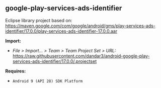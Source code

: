 ## google-play-services-ads-identifier

Eclipse library project based on:<br/>
https://maven.google.com/com/google/android/gms/play-services-ads-identifier/17.0.0/play-services-ads-identifier-17.0.0.aar

**Import:**
- _File > Import... > Team > Team Project Set > URL:_<br/>
  https://raw.githubusercontent.com/dandar3/android-google-play-services-ads-identifier/17.0.0/.projectset

**Requires:**
- `Android 9 (API 28) SDK Platform`